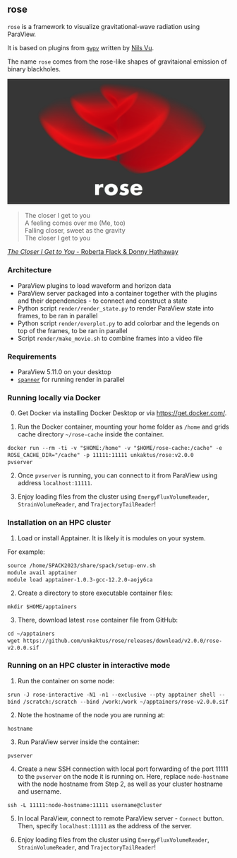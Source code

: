 ## rose

`rose` is a framework to visualize gravitational-wave radiation using ParaView.

It is based on plugins from [`gwpv`](https://github.com/nilsvu/gwpv) written by [Nils Vu](https://github.com/nilsvu).

The name `rose` comes from the rose-like shapes of gravitaional emission of binary blackholes.

![The rose](rose.png)

> The closer I get to you \
> A feeling comes over me (Me, too) \
> Falling closer, sweet as the gravity \
> The closer I get to you

[_The Closer I Get to You_ - Roberta Flack & Donny Hathaway](https://air.unkaktus.art/WWW92xgv94c)

### Architecture
- ParaView plugins to load waveform and horizon data
- ParaView server packaged into a container together with the plugins and their dependencies - to connect and construct a state
- Python script `render/render_state.py` to render ParaView state into frames, to be ran in parallel
- Python script `render/overplot.py` to add colorbar and the legends on top of the frames, to be ran in parallel
- Script `render/make_movie.sh` to combine frames into a video file

### Requirements
* ParaView 5.11.0 on your desktop
* [`spanner`](https://github.com/unkaktus/spanner) for running render in parallel

### Running locally via Docker

0. Get Docker via installing Docker Desktop or via https://get.docker.com/.

1. Run the Docker container, mounting your home folder as `/home` and grids cache directory `~/rose-cache` inside the container.
```shell
docker run --rm -ti -v "$HOME:/home" -v "$HOME/rose-cache:/cache" -e ROSE_CACHE_DIR="/cache" -p 11111:11111 unkaktus/rose:v2.0.0
pvserver
```

2. Once `pvserver` is running, you can connect to it from ParaView using address `localhost:11111`.

3. Enjoy loading files from the cluster using `EnergyFluxVolumeReader`, `StrainVolumeReader`, and `TrajectoryTailReader`!


### Installation on an HPC cluster
1. Load or install Apptainer. It is likely it is modules on your system.

For example:

```shell
source /home/SPACK2023/share/spack/setup-env.sh
module avail apptainer
module load apptainer-1.0.3-gcc-12.2.0-aojy6ca
```

2. Create a directory to store executable container files:
```shell
mkdir $HOME/apptainers
```

3. There, download latest `rose` container file from GitHub:
```shell
cd ~/apptainers
wget https://github.com/unkaktus/rose/releases/download/v2.0.0/rose-v2.0.0.sif
```

### Running on an HPC cluster in interactive mode

1. Run the container on some node:
```shell
srun -J rose-interactive -N1 -n1 --exclusive --pty apptainer shell --bind /scratch:/scratch --bind /work:/work ~/apptainers/rose-v2.0.0.sif
```
2. Note the hostname of the node you are running at:
```shell
hostname
```
3. Run ParaView server inside the container:
```shell
pvserver
```

4. Create a new SSH connection with local port forwarding of the port 11111 to the `pvserver` on the node it is running on. Here, replace `node-hostname` with the node hostname from Step 2, as well as your cluster hostname and username.
```shell
ssh -L 11111:node-hostname:11111 username@cluster
```
5. In local ParaView, connect to remote ParaView server - `Connect` button.
Then, specify `localhost:11111` as the address of the server.

6. Enjoy loading files from the cluster using `EnergyFluxVolumeReader`, `StrainVolumeReader`, and `TrajectoryTailReader`!
